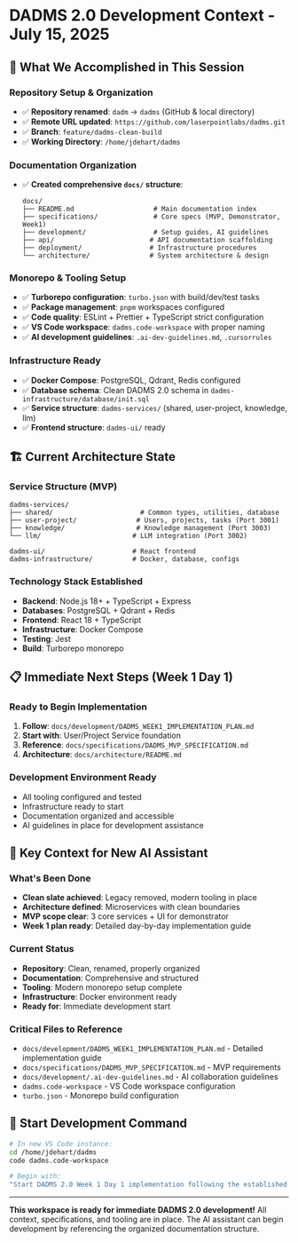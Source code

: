 # DADMS 2.0 Development Context - July 15, 2025

## 🎯 **What We Accomplished in This Session**

### Repository Setup & Organization
- ✅ **Repository renamed**: `dadm` → `dadms` (GitHub & local directory)
- ✅ **Remote URL updated**: `https://github.com/laserpointlabs/dadms.git`
- ✅ **Branch**: `feature/dadms-clean-build`
- ✅ **Working Directory**: `/home/jdehart/dadms`

### Documentation Organization
- ✅ **Created comprehensive `docs/` structure**:
  ```
  docs/
  ├── README.md                    # Main documentation index
  ├── specifications/              # Core specs (MVP, Demonstrator, Week1)
  ├── development/                 # Setup guides, AI guidelines
  ├── api/                        # API documentation scaffolding
  ├── deployment/                 # Infrastructure procedures
  └── architecture/               # System architecture & design
  ```

### Monorepo & Tooling Setup
- ✅ **Turborepo configuration**: `turbo.json` with build/dev/test tasks
- ✅ **Package management**: `pnpm` workspaces configured
- ✅ **Code quality**: ESLint + Prettier + TypeScript strict configuration
- ✅ **VS Code workspace**: `dadms.code-workspace` with proper naming
- ✅ **AI development guidelines**: `.ai-dev-guidelines.md`, `.cursorrules`

### Infrastructure Ready
- ✅ **Docker Compose**: PostgreSQL, Qdrant, Redis configured
- ✅ **Database schema**: Clean DADMS 2.0 schema in `dadms-infrastructure/database/init.sql`
- ✅ **Service structure**: `dadms-services/` (shared, user-project, knowledge, llm)
- ✅ **Frontend structure**: `dadms-ui/` ready

## 🏗️ **Current Architecture State**

### Service Structure (MVP)
```
dadms-services/
├── shared/                      # Common types, utilities, database
├── user-project/               # Users, projects, tasks (Port 3001)
├── knowledge/                  # Knowledge management (Port 3003)
└── llm/                       # LLM integration (Port 3002)

dadms-ui/                      # React frontend
dadms-infrastructure/          # Docker, database, configs
```

### Technology Stack Established
- **Backend**: Node.js 18+ + TypeScript + Express
- **Databases**: PostgreSQL + Qdrant + Redis
- **Frontend**: React 18 + TypeScript
- **Infrastructure**: Docker Compose
- **Testing**: Jest
- **Build**: Turborepo monorepo

## 📋 **Immediate Next Steps (Week 1 Day 1)**

### Ready to Begin Implementation
1. **Follow**: `docs/development/DADMS_WEEK1_IMPLEMENTATION_PLAN.md`
2. **Start with**: User/Project Service foundation
3. **Reference**: `docs/specifications/DADMS_MVP_SPECIFICATION.md`
4. **Architecture**: `docs/architecture/README.md`

### Development Environment Ready
- All tooling configured and tested
- Infrastructure ready to start
- Documentation organized and accessible
- AI guidelines in place for development assistance

## 🎯 **Key Context for New AI Assistant**

### What's Been Done
- **Clean slate achieved**: Legacy removed, modern tooling in place
- **Architecture defined**: Microservices with clean boundaries
- **MVP scope clear**: 3 core services + UI for demonstrator
- **Week 1 plan ready**: Detailed day-by-day implementation guide

### Current Status
- **Repository**: Clean, renamed, properly organized
- **Documentation**: Comprehensive and structured
- **Tooling**: Modern monorepo setup complete
- **Infrastructure**: Docker environment ready
- **Ready for**: Immediate development start

### Critical Files to Reference
- `docs/development/DADMS_WEEK1_IMPLEMENTATION_PLAN.md` - Detailed implementation guide
- `docs/specifications/DADMS_MVP_SPECIFICATION.md` - MVP requirements
- `docs/development/.ai-dev-guidelines.md` - AI collaboration guidelines
- `dadms.code-workspace` - VS Code workspace configuration
- `turbo.json` - Monorepo build configuration

## 🚀 **Start Development Command**

```bash
# In new VS Code instance:
cd /home/jdehart/dadms
code dadms.code-workspace

# Begin with:
"Start DADMS 2.0 Week 1 Day 1 implementation following the established architecture and Week 1 plan in docs/development/"
```

---

**This workspace is ready for immediate DADMS 2.0 development!** All context, specifications, and tooling are in place. The AI assistant can begin development by referencing the organized documentation structure.
